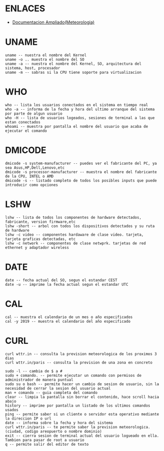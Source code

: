 # ENLACES
- [Documentacion Ampliado(Meteorologia)](https://wttr.in/:help)

# UNAME
    uname -- nuestra el nombre del Kernel
    uname -o .. muestra el nombre del SO
    uname -a -- nuestra el nombre del Kernel, SO, arquitectura del sistema, host, procesador
    uname -m -- sabras si la CPU tiene soporte para virtualizacion

# WHO
    who -- lista los usuarios conectados en el sistema en tiempo real
    who -a -- informa de la fecha y hora del ultimo arranque del sistema por parte de algun usuario
    who -H -- lista de usuarios logeados, sesiones de terminal a las que estan conectados
    whoami -- muestra por pantalla el nombre del usuario que acaba de ejecutar el comando

# DMICODE
    dmicode -s system-manufacturer -- puedes ver el fabricante del PC, ya sea Asus,HP,Dell,Lenovo,etc
    dmicode -s processor-manufacturer -- muestra el nombre del fabricante de la CPU, INTEL o AMD
    dmicode -s -- listado completo de todos los posibles inputs que puede introducir como opciones

# LSHW
    lshw -- lista de todos los componentes de hardware detectados, fabricante, version firmware,etc
    lshw -short -- arbol con todos los dispositivos detectados y su ruta de hardware
    lshw -c video -- componentes hardaware de clase video. tarjeta, tarjeta graficas detectadas, etc
    lshw -c network -- componentes de clase netwprk. tarjetas de red ethernet y adaptador wireless

# DATE
    date -- fecha actual del SO, segun el estandar CEST
    date -u -- imprime la fecha actual segun el estandar UTC

# CAL
    cal -- muestra el calendario de un mes o año especificados
    cal -y 2019 -- muestra el calendario del año especificado

  # CURL
    curl wttr.in -- consulta la prevision meteorologica de los proximos 3 dias
    curl wttr.in/paris -- consulta la prevision de una zona en concreto

    sudo -l -- cambia de $ a #
    sudo + comando. -- permite ejecutar un comando con permisos de administrador de manera puntual
    sudo su o bash -- permite hacer un cambio de sesion de usuario, sin la necesidad de cerrar la sesion del usuario actual
    man + comando -- guia completa del comando
    clear -- limpia la pantalla sin borrar el contenido, hace scroll hacia abajo
    history -- imprime por pantalla un listado de los ultimos comandos usados
    ping -- permite saber si un cliente o servidor esta operativo mediante la direccion IP o url
    date -- informa sobre la fecha y hora del sistema
    curl wttr.in/paris -- te permite saber la prevision meteorologica.(ciudad, codigo areopuerto o nombre dominio)
    exit -- cierra sesion de terminal actual del usuario logueado en ella. Tambien para pasar de root a usuario 
    q -- permite salir del editor de texto
